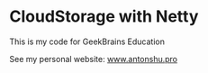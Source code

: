 # CloudStorage with Netty

This is my code for GeekBrains Education

See my personal website: www.antonshu.pro
